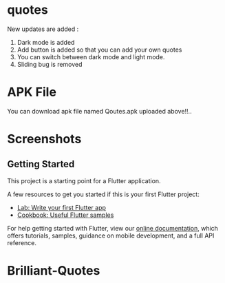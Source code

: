 # quotes

New updates are added :
1. Dark mode is added
2. Add button is added so that you can add your own quotes
3. You can switch between dark mode and light mode.
4. Sliding bug is removed


# APK File

You can download apk file named Qoutes.apk uploaded above!!..

# Screenshots






## Getting Started

This project is a starting point for a Flutter application.

A few resources to get you started if this is your first Flutter project:

- [Lab: Write your first Flutter app](https://flutter.dev/docs/get-started/codelab)
- [Cookbook: Useful Flutter samples](https://flutter.dev/docs/cookbook)

For help getting started with Flutter, view our
[online documentation](https://flutter.dev/docs), which offers tutorials,
samples, guidance on mobile development, and a full API reference.
# Brilliant-Quotes
